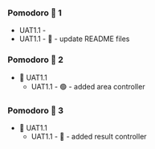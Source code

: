 
### Pomodoro 🍅 1

  - UAT1.1 - 
  - UAT1.1 -  📝 - update README files

### Pomodoro 🍅 2

- 🚧 UAT1.1
  - UAT1.1 -  🟢 - added area controller

### Pomodoro 🍅 3

- 🚧 UAT1.1
  - UAT1.1 -  🔴 - added result controller
